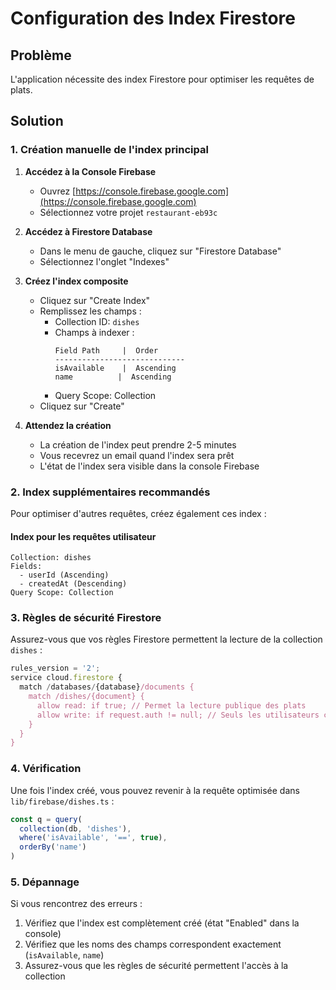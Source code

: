 # Configuration des Index Firestore

## Problème
L'application nécessite des index Firestore pour optimiser les requêtes de plats.

## Solution

### 1. Création manuelle de l'index principal

1. **Accédez à la Console Firebase**
   - Ouvrez [https://console.firebase.google.com](https://console.firebase.google.com)
   - Sélectionnez votre projet `restaurant-eb93c`

2. **Accédez à Firestore Database**
   - Dans le menu de gauche, cliquez sur "Firestore Database"
   - Sélectionnez l'onglet "Indexes"

3. **Créez l'index composite**
   - Cliquez sur "Create Index"
   - Remplissez les champs :
     * Collection ID: `dishes`
     * Champs à indexer :
       ```
       Field Path     |  Order
       -----------------------------
       isAvailable    |  Ascending
       name          |  Ascending
       ```
     * Query Scope: Collection
   - Cliquez sur "Create"

4. **Attendez la création**
   - La création de l'index peut prendre 2-5 minutes
   - Vous recevrez un email quand l'index sera prêt
   - L'état de l'index sera visible dans la console Firebase

### 2. Index supplémentaires recommandés

Pour optimiser d'autres requêtes, créez également ces index :

#### Index pour les requêtes utilisateur
```
Collection: dishes
Fields:
  - userId (Ascending)
  - createdAt (Descending)
Query Scope: Collection
```

### 3. Règles de sécurité Firestore

Assurez-vous que vos règles Firestore permettent la lecture de la collection `dishes` :

```javascript
rules_version = '2';
service cloud.firestore {
  match /databases/{database}/documents {
    match /dishes/{document} {
      allow read: if true; // Permet la lecture publique des plats
      allow write: if request.auth != null; // Seuls les utilisateurs connectés peuvent écrire
    }
  }
}
```

### 4. Vérification

Une fois l'index créé, vous pouvez revenir à la requête optimisée dans `lib/firebase/dishes.ts` :

```typescript
const q = query(
  collection(db, 'dishes'),
  where('isAvailable', '==', true),
  orderBy('name')
)
```

### 5. Dépannage

Si vous rencontrez des erreurs :
1. Vérifiez que l'index est complètement créé (état "Enabled" dans la console)
2. Vérifiez que les noms des champs correspondent exactement (`isAvailable`, `name`)
3. Assurez-vous que les règles de sécurité permettent l'accès à la collection 
